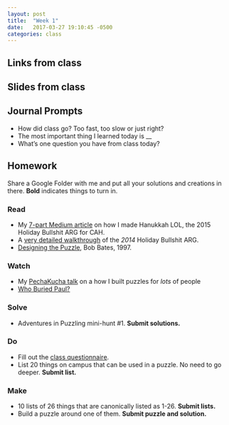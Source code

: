 ```yaml
---
layout: post
title:  "Week 1"
date:   2017-03-27 19:10:45 -0500
categories: class
---
```


## Links from class

## Slides from class

## Journal Prompts

* How did class go? Too fast, too slow or just right?
* The most important thing I learned today is __
* What’s one question you have from class today?

## Homework

Share a Google Folder with me and put all your solutions and creations in there. **Bold** indicates things to turn in.

### Read

* My [7-part Medium article](https://medium.com/the-mystery-league/the-making-of-hanukkah-lol-the-biggest-collaborative-puzzle-room-ever-part-1-d8de1080ad51#.ncsi61mtd) on how I made Hanukkah LOL, the 2015 Holiday Bullshit ARG for CAH.
* A [very detailed walkthrough](https://docs.google.com/document/d/193s-qZpgEGGILuN2bhodZRVwWCqvLYXSfS5jSyi3ODI/edit) of the _2014_ Holiday Bullshit ARG.
* [Designing the Puzzle](http://www.scottkim.com.previewc40.carrierzone.com/thinkinggames/GDC00/bates.html), Bob Bates, 1997.

### Watch

* My [PechaKucha talk](https://www.youtube.com/watch?v=dxF5UyroeMQ) on a how I built puzzles for *lots* of people
* [Who Buried Paul?](https://www.youtube.com/watch?v=BQLoRUS-ypM&feature=youtu.be)

### Solve

* Adventures in Puzzling mini-hunt #1. **Submit solutions.**

### Do

* Fill out the [class questionnaire](https://docs.google.com/a/mysteryleague.com/forms/d/14tVWw8CyRDa0zaoeORyBc1O98pVdcJ1qI6goAriJnz0/edit?usp=drive_web).
* List 20 things on campus that can be used in a puzzle. No need to go deeper. **Submit list.**

### Make

* 10 lists of 26 things that are canonically listed as 1-26. **Submit lists.**
* Build a puzzle around one of them. **Submit puzzle and solution.**

